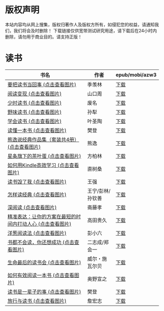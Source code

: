 # 版权声明

本站内容均从网上搜集，版权归著作人及版权方所有，如侵犯您的权益，请通知我们，我们将会及时删除！ 下载链接仅供宽带测试研究用途，请下载后在24小时内删除，请勿用于商业目的。请支持正版！

# 读书

| 书名 | 作者 | epub/mobi/azw3 |
| --- | --- | --- |
| [要把读书当回事 (点击查看图片)](https://www.dushupai.com/attachment/2024/06/12/4cdc3266fc6a7efc.jpg) | 季羡林 | [下载](https://url89.ctfile.com/f/31084289-1375499101-3b0d57?p=8866) |
| [阅读变现 (点击查看图片)](https://www.dushupai.com/attachment/2024/06/12/6dd55e1dbd962419.jpg) | 山口周 | [下载](https://url89.ctfile.com/f/31084289-1375499122-5f9eef?p=8866) |
| [少时读书 (点击查看图片)](https://www.dushupai.com/attachment/2024/06/11/a9f90ab62bf61750.jpg) | 废名 | [下载](https://url89.ctfile.com/f/31084289-1375513552-5b91fb?p=8866) |
| [野味读书 (点击查看图片)](https://www.dushupai.com/attachment/2024/06/11/48c03b072c5bef23.jpg) | 孙犁 | [下载](https://url89.ctfile.com/f/31084289-1375513561-035977?p=8866) |
| [学会读书 (点击查看图片)](https://www.dushupai.com/attachment/2024/06/10/14f056c86da3a96f.jpg) | 叶圣陶 | [下载](https://url89.ctfile.com/f/31084289-1357003942-ca36b7?p=8866) |
| [读懂一本书 (点击查看图片)](https://www.dushupai.com/attachment/2024/06/08/3f61cb73ed17d54c.jpg) | 樊登 | [下载](https://url89.ctfile.com/f/31084289-1357044802-74a674?p=8866) |
| [熊逸说经典作品集（套装共4册） (点击查看图片)](https://www.dushupai.com/attachment/2024/06/07/cc691a567165a704.jpg) | 熊逸 | [下载](https://url89.ctfile.com/f/31084289-1357039861-fc0604?p=8866) |
| [星条旗下的茶叶蛋 (点击查看图片)](https://www.dushupai.com/attachment/2024/06/07/30af648a6275bd5a.jpg) | 方柏林 | [下载](https://url89.ctfile.com/f/31084289-1357038556-dea309?p=8866) |
| [如何用Kindle高效学习 (点击查看图片)](https://www.dushupai.com/attachment/2024/06/06/af10fabe78b1e415.jpg) | 直树桑 | [下载](https://url89.ctfile.com/f/31084289-1357032121-9975ae?p=8866) |
| [读书毁了我 (点击查看图片)](https://www.dushupai.com/attachment/2024/06/06/5c9cf49a3b0c19ec.jpg) | 王强 | [下载](https://url89.ctfile.com/f/31084289-1357030408-4ed360?p=8866) |
| [怎样读经典 (点击查看图片)](https://www.dushupai.com/attachment/2024/06/06/563359d77a36f8ac.jpg) | 王宁/彭林/孙钦善 | [下载](https://url89.ctfile.com/f/31084289-1357029706-559436?p=8866) |
| [深阅读 (点击查看图片)](https://www.dushupai.com/attachment/2024/06/04/c0eccfe325285612.jpg) | 斋藤孝 | [下载](https://url89.ctfile.com/f/31084289-1357022947-1ef20c?p=8866) |
| [精准表达：让你的方案在最短的时间内打动人心 (点击查看图片)](https://www.dushupai.com/attachment/2024/06/04/6c6ff94f643a5aae.jpg) | 高田贵久 | [下载](https://url89.ctfile.com/f/31084289-1357022005-8ea54a?p=8866) |
| [洋葱阅读法 (点击查看图片)](https://www.dushupai.com/attachment/2024/06/04/d94a4a65d9ff48f2.jpg) | 彭小六 | [下载](https://url89.ctfile.com/f/31084289-1357021639-2cdecd?p=8866) |
| [书都不会读，你还想成功 (点击查看图片)](https://www.dushupai.com/attachment/2024/06/03/89de700191a9f937.jpg) | 二志成/郑会一 | [下载](https://url89.ctfile.com/f/31084289-1357019692-41d226?p=8866) |
| [生命最后的读书会 (点击查看图片)](https://www.dushupai.com/attachment/2024/06/03/4273de486f9211ee.jpg) | 威尔・施瓦尔贝 | [下载](https://url89.ctfile.com/f/31084289-1357019641-a06ea5?p=8866) |
| [如何有效阅读一本书 (点击查看图片)](https://www.dushupai.com/attachment/2024/06/03/63dcb018f742b53a.jpg) | 奥野宣之 | [下载](https://url89.ctfile.com/f/31084289-1357018084-2e78d2?p=8866) |
| [读书是一辈子的事 (点击查看图片)](https://www.dushupai.com/attachment/2024/06/03/b045b9d2cf0efac9.jpg) | 樊登 | [下载](https://url89.ctfile.com/f/31084289-1357017013-d5b280?p=8866) |
| [旅行与读书 (点击查看图片)](https://www.dushupai.com/attachment/2024/06/01/b0aa85b9fd854537.jpg) | 詹宏志 | [下载](https://url89.ctfile.com/f/31084289-1357007485-d3d2c4?p=8866) |
